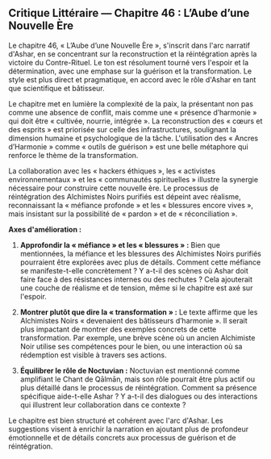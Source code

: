 ## Critique Littéraire — Chapitre 46 : L’Aube d’une Nouvelle Ère

Le chapitre 46, « L’Aube d’une Nouvelle Ère », s'inscrit dans l'arc narratif d'Ashar, en se concentrant sur la reconstruction et la réintégration après la victoire du Contre-Rituel. Le ton est résolument tourné vers l'espoir et la détermination, avec une emphase sur la guérison et la transformation. Le style est plus direct et pragmatique, en accord avec le rôle d'Ashar en tant que scientifique et bâtisseur.

Le chapitre met en lumière la complexité de la paix, la présentant non pas comme une absence de conflit, mais comme une « présence d’harmonie » qui doit être « cultivée, nourrie, intégrée ». La reconstruction des « cœurs et des esprits » est priorisée sur celle des infrastructures, soulignant la dimension humaine et psychologique de la tâche. L'utilisation des « Ancres d’Harmonie » comme « outils de guérison » est une belle métaphore qui renforce le thème de la transformation.

La collaboration avec les « hackers éthiques », les « activistes environnementaux » et les « communautés spirituelles » illustre la synergie nécessaire pour construire cette nouvelle ère. Le processus de réintégration des Alchimistes Noirs purifiés est dépeint avec réalisme, reconnaissant la « méfiance profonde » et les « blessures encore vives », mais insistant sur la possibilité de « pardon » et de « réconciliation ».

**Axes d'amélioration :**

1.  **Approfondir la « méfiance » et les « blessures » :** Bien que mentionnées, la méfiance et les blessures des Alchimistes Noirs purifiés pourraient être explorées avec plus de détails. Comment cette méfiance se manifeste-t-elle concrètement ? Y a-t-il des scènes où Ashar doit faire face à des résistances internes ou des rechutes ? Cela ajouterait une couche de réalisme et de tension, même si le chapitre est axé sur l'espoir.

2.  **Montrer plutôt que dire la « transformation » :** Le texte affirme que les Alchimistes Noirs « devenaient des bâtisseurs d’harmonie ». Il serait plus impactant de montrer des exemples concrets de cette transformation. Par exemple, une brève scène où un ancien Alchimiste Noir utilise ses compétences pour le bien, ou une interaction où sa rédemption est visible à travers ses actions.

3.  **Équilibrer le rôle de Noctuvian :** Noctuvian est mentionné comme amplifiant le Chant de Qālmān, mais son rôle pourrait être plus actif ou plus détaillé dans le processus de réintégration. Comment sa présence spécifique aide-t-elle Ashar ? Y a-t-il des dialogues ou des interactions qui illustrent leur collaboration dans ce contexte ?

Le chapitre est bien structuré et cohérent avec l'arc d'Ashar. Les suggestions visent à enrichir la narration en ajoutant plus de profondeur émotionnelle et de détails concrets aux processus de guérison et de réintégration.